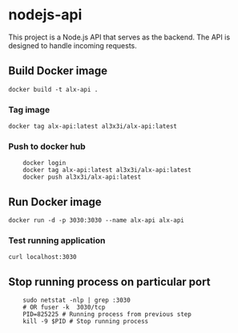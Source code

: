 # nodejs-api

This project is a Node.js API that serves as the backend.
The API is designed to handle incoming requests.

## Build Docker image
`docker build -t alx-api .`

### Tag image
`docker tag alx-api:latest al3x3i/alx-api:latest`

### Push to docker hub
```shell
    docker login
    docker tag alx-api:latest al3x3i/alx-api:latest
    docker push al3x3i/alx-api:latest
```

## Run Docker image
`docker run -d -p 3030:3030 --name alx-api alx-api`

### Test running application
`curl localhost:3030`


## Stop running process on particular port
```shell
    sudo netstat -nlp | grep :3030
    # OR fuser -k  3030/tcp
    PID=825225 # Running process from previous step
    kill -9 $PID # Stop running process 
```